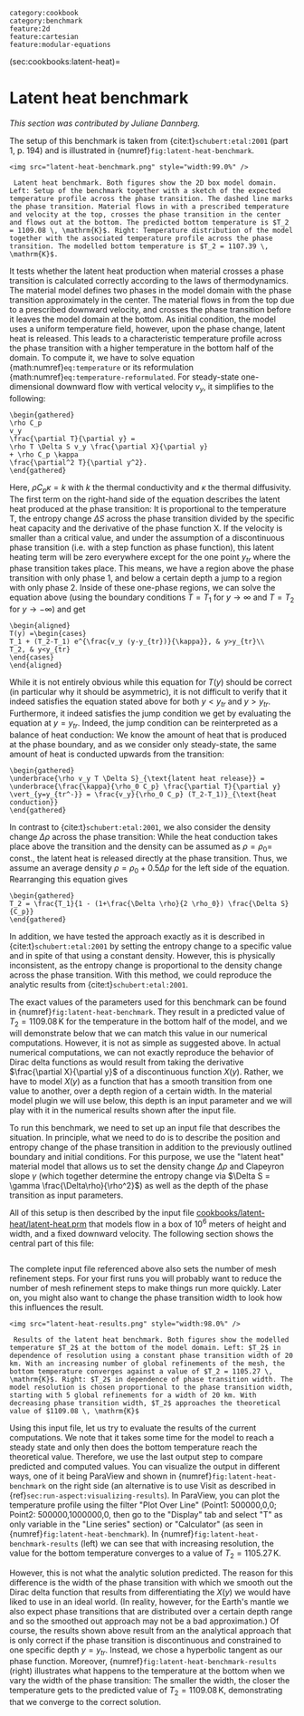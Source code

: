 ```{tags}
category:cookbook
category:benchmark
feature:2d
feature:cartesian
feature:modular-equations
```

(sec:cookbooks:latent-heat)=
# Latent heat benchmark

*This section was contributed by Juliane Dannberg.*

The setup of this benchmark is taken from {cite:t}`schubert:etal:2001`
(part 1, p. 194) and is illustrated in {numref}`fig:latent-heat-benchmark`.


```{figure-md} fig:latent-heat-benchmark
<img src="latent-heat-benchmark.png" style="width:99.0%" />

 Latent heat benchmark. Both figures show the 2D box model domain. Left: Setup of the benchmark together with a sketch of the expected temperature profile across the phase transition. The dashed line marks the phase transition. Material flows in with a prescribed temperature and velocity at the top, crosses the phase transition in the center and flows out at the bottom. The predicted bottom temperature is $T_2 = 1109.08 \, \mathrm{K}$. Right: Temperature distribution of the model together with the associated temperature profile across the phase transition. The modelled bottom temperature is $T_2 = 1107.39 \, \mathrm{K}$.
```

It tests whether the latent heat production when material crosses a phase
transition is calculated correctly according to the laws of thermodynamics.
The material model defines two phases in the model domain with the phase
transition approximately in the center. The material flows in from the top due
to a prescribed downward velocity, and crosses the phase transition before it
leaves the model domain at the bottom. As initial condition, the model uses a
uniform temperature field, however, upon the phase change, latent heat is
released. This leads to a characteristic temperature profile across the phase
transition with a higher temperature in the bottom half of the domain. To
compute it, we have to solve equation {math:numref}`eq:temperature` or its
reformulation {math:numref}`eq:temperature-reformulated`. For steady-state
one-dimensional downward flow with vertical velocity $v_y$, it simplifies to
the following:
```{math}
\begin{gathered}
\rho C_p
v_y
\frac{\partial T}{\partial y} =
\rho T \Delta S v_y \frac{\partial X}{\partial y}
+ \rho C_p \kappa
\frac{\partial^2 T}{\partial y^2}.
\end{gathered}
```
Here, $\rho C_p \kappa = k$
with $k$ the thermal conductivity and $\kappa$ the thermal diffusivity. The
first term on the right-hand side of the equation describes the latent heat
produced at the phase transition: It is proportional to the temperature T, the
entropy change $\Delta S$ across the phase transition divided by the specific
heat capacity and the derivative of the phase function X. If the velocity is
smaller than a critical value, and under the assumption of a discontinuous
phase transition (i.e. with a step function as phase function), this latent
heating term will be zero everywhere except for the one point $y_{tr}$ where
the phase transition takes place. This means, we have a region above the phase
transition with only phase 1, and below a certain depth a jump to a region
with only phase 2. Inside of these one-phase regions, we can solve the
equation above (using the boundary conditions $T=T_1$ for
$y \rightarrow \infty$ and $T=T_2$ for $y
\rightarrow -\infty$) and get
```{math}
\begin{aligned}
T(y) =\begin{cases}
T_1 + (T_2-T_1) e^{\frac{v_y (y-y_{tr})}{\kappa}}, & y>y_{tr}\\
T_2, & y<y_{tr}
\end{cases}
\end{aligned}
```
While it is not entirely obvious while this
equation for $T(y)$ should be correct (in particular why it should be
asymmetric), it is not difficult to verify that it indeed satisfies the
equation stated above for both $y<y_{tr}$ and $y>y_{tr}$. Furthermore, it
indeed satisfies the jump condition we get by evaluating the equation at
$y=y_{tr}$. Indeed, the jump condition can be reinterpreted as a balance of
heat conduction: We know the amount of heat that is produced at the phase
boundary, and as we consider only steady-state, the same amount of heat is
conducted upwards from the transition:
```{math}
\begin{gathered}
\underbrace{\rho v_y T \Delta S}_{\text{latent heat release}} = \underbrace{\frac{\kappa}{\rho_0 C_p} \frac{\partial T}{\partial y} \vert_{y=y_{tr^-}} = \frac{v_y}{\rho_0 C_p} (T_2-T_1)}_{\text{heat conduction}}
\end{gathered}
```

In contrast to {cite:t}`schubert:etal:2001`, we also consider the
density change $\Delta\rho$ across the phase transition: While the heat
conduction takes place above the transition and the density can be assumed as
$\rho=\rho_0=$ const., the latent heat is released directly at the phase
transition. Thus, we assume an average density $\rho=\rho_0 + 0.5\Delta\rho$
for the left side of the equation. Rearranging this equation gives
```{math}
\begin{gathered}
T_2 = \frac{T_1}{1 - (1+\frac{\Delta \rho}{2 \rho_0}) \frac{\Delta S}{C_p}}
\end{gathered}
```

In addition, we have tested the approach exactly as it is described in
{cite:t}`schubert:etal:2001` by setting the entropy change to a
specific value and in spite of that using a constant density. However, this is
physically inconsistent, as the entropy change is proportional to the density
change across the phase transition. With this method, we could reproduce the
analytic results from {cite:t}`schubert:etal:2001`.

The exact values of the parameters used for this benchmark can be found in
{numref}`fig:latent-heat-benchmark`. They result in a predicted value of $T_2 =
1109.08 \, \mathrm{K}$ for the temperature in the bottom half of the model, and we
will demonstrate below that we can match this value in our numerical
computations. However, it is not as simple as suggested above. In actual
numerical computations, we can not exactly reproduce the behavior of Dirac
delta functions as would result from taking the derivative $\frac{\partial
X}{\partial y}$ of a discontinuous function $X(y)$. Rather, we have to model
$X(y)$ as a function that has a smooth transition from one value to another,
over a depth region of a certain width. In the material model plugin we will
use below, this depth is an input parameter and we will play with it in the
numerical results shown after the input file.

To run this benchmark, we need to set up an input file that describes the
situation. In principle, what we need to do is to describe the position and
entropy change of the phase transition in addition to the previously outlined
boundary and initial conditions. For this purpose, we use the "latent
heat" material model that allows us to set the density change
$\Delta\rho$ and Clapeyron slope $\gamma$ (which together determine the
entropy change via $\Delta S = \gamma \frac{\Delta\rho}{\rho^2}$) as well as
the depth of the phase transition as input parameters.

All of this setup is then described by the input file
[cookbooks/latent-heat/latent-heat.prm](https://www.github.com/geodynamics/aspect/blob/main/cookbooks/latent-heat/latent-heat.prm) that models flow in a box of $10^6$
meters of height and width, and a fixed downward velocity. The following
section shows the central part of this file:

```{literalinclude} material.part.prm
```

The complete input file referenced above also sets the number of mesh
refinement steps. For your first runs you will probably want to reduce the
number of mesh refinement steps to make things run more quickly. Later on, you
might also want to change the phase transition width to look how this
influences the result.

```{figure-md} fig:latent-heat-benchmark-results
<img src="latent-heat-results.png" style="width:98.0%" />

 Results of the latent heat benchmark. Both figures show the modelled temperature $T_2$ at the bottom of the model domain. Left: $T_2$ in dependence of resolution using a constant phase transition width of 20 km. With an increasing number of global refinements of the mesh, the bottom temperature converges against a value of $T_2 = 1105.27 \, \mathrm{K}$. Right: $T_2$ in dependence of phase transition width. The model resolution is chosen proportional to the phase transition width, starting with 5 global refinements for a width of 20 km. With decreasing phase transition width, $T_2$ approaches the theoretical value of $1109.08 \, \mathrm{K}$
```

Using this input file, let us try to evaluate the results of the current
computations. We note that it takes some time for the model to reach a steady
state and only then does the bottom temperature reach the theoretical value.
Therefore, we use the last output step to compare predicted and computed
values. You can visualize the output in different ways, one of it being
ParaView and shown in {numref}`fig:latent-heat-benchmark` on the right side (an alternative is to
use Visit as described in {ref}`sec:run-aspect:visualizing-results`). In ParaView, you can
plot the temperature profile using the filter "Plot Over Line"
(Point1: 500000,0,0; Point2: 500000,1000000,0, then go to the
"Display" tab and select "T" as only variable in the
"Line series" section) or "Calculator" (as seen in
{numref}`fig:latent-heat-benchmark`). In {numref}`fig:latent-heat-benchmark-results` (left) we can see that with increasing
resolution, the value for the bottom temperature converges to a value of
$T_2 = 1105.27 \, \mathrm{K}$.

However, this is not what the analytic solution predicted. The reason for this
difference is the width of the phase transition with which we smooth out the
Dirac delta function that results from differentiating the $X(y)$ we would
have liked to use in an ideal world. (In reality, however, for the
Earth's mantle we also expect phase transitions that are distributed
over a certain depth range and so the smoothed out approach may not be a bad
approximation.) Of course, the results shown above result from an the
analytical approach that is only correct if the phase transition is
discontinuous and constrained to one specific depth $y=y_{tr}$. Instead, we
chose a hyperbolic tangent as our phase function. Moreover, {numref}`fig:latent-heat-benchmark-results`
(right) illustrates what happens to the temperature at the bottom when we vary
the width of the phase transition: The smaller the width, the closer the
temperature gets to the predicted value of $T_2 = 1109.08 \, \mathrm{K}$,
demonstrating that we converge to the correct solution.
